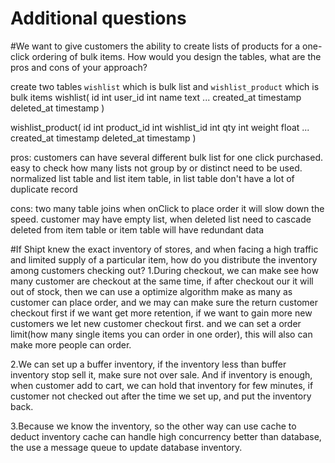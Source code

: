 # Additional questions

#We want to give customers the ability to create lists of products for a one-click ordering of bulk items. How would you design the tables, what are the pros and cons of your approach?

create two tables `wishlist` which is bulk list   and `wishlist_product`  which is bulk items
wishlist(
  id         int
  user_id    int
  name       text
  ...
  created_at timestamp
  deleted_at timestamp
)

wishlist_product(
  id               int
  product_id       int
  wishlist_id      int
  qty              int
  weight           float
  ...
  created_at       timestamp
  deleted_at       timestamp
)

pros: customers can have several different bulk list for one click purchased.
      easy to check how many lists not group by or distinct need to be used.
      normalized list table and list item table, in list table don't have a lot
      of duplicate record

cons: two many table joins when onClick to place order it will slow down the speed.
      customer may have empty list, when deleted list need to cascade deleted from
      item table or item table will have redundant data


#If Shipt knew the exact inventory of stores, and when facing a high traffic and limited supply of a particular item, how do you distribute the inventory among customers checking out?
1.During checkout, we can make see how many customer are checkout at the same time, if after checkout our it will
out of stock, then we can use a optimize algorithm make as many as customer can place order, and we may can make sure the return customer checkout first if we want get more retention, if we want to gain more new customers we let new customer checkout first. and we can set a order limit(how many single items you can order in one order), this will also can make more people can order.

2.We can set up a buffer inventory, if the inventory less than buffer inventory stop sell it, make sure not over sale. And if inventory is enough, when customer add to cart, we can hold that inventory for few minutes, if customer not checked out after the time we set up, and put the inventory back.

3.Because we know the inventory, so the other way can use cache to deduct inventory cache can handle high concurrency better than database, the use a message queue to update database inventory.
